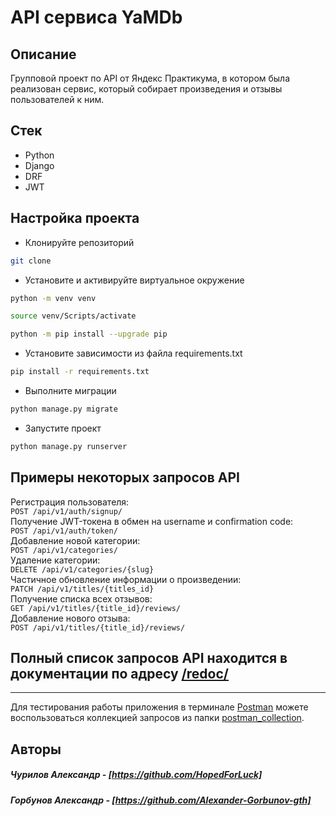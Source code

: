 # API сервиса YaMDb

## Описание

Групповой проект по API от Яндекс Практикума, в котором была реализован сервис, который собирает произведения и отзывы пользователей к ним.
  
## Стек

- Python
- Django
- DRF
- JWT

## Настройка проекта

- Клонируйте репозиторий

```bash
git clone
```

- Установите и активируйте виртуальное окружение

```bash
python -m venv venv
```

```bash
source venv/Scripts/activate
```

```bash
python -m pip install --upgrade pip
```

- Установите зависимости из файла requirements.txt

```bash
pip install -r requirements.txt
```

- Выполните миграции

```bash
python manage.py migrate
```

- Запустите проект

```bash
python manage.py runserver
```

## Примеры некоторых запросов API

Регистрация пользователя:  
``` POST /api/v1/auth/signup/ ```  
Получение JWT-токена в обмен на username и confirmation code:  
``` POST /api/v1/auth/token/ ```  
Добавление новой категории:  
``` POST /api/v1/categories/ ```  
Удаление категории:  
``` DELETE /api/v1/categories/{slug} ```  
Частичное обновление информации о произведении:  
``` PATCH /api/v1/titles/{titles_id} ```  
Получение списка всех отзывов:  
``` GET /api/v1/titles/{title_id}/reviews/ ```   
Добавление нового отзыва:  
``` POST /api/v1/titles/{title_id}/reviews/ ```    

## Полный список запросов API находится в документации по адресу [/redoc/][3]
____
Для тестирования работы приложения в терминале [Postman][1] можете воспользоваться коллекцией запросов из папки [postman_collection][2].

## Авторы

##### Чурилов Александр - [https://github.com/HopedForLuck]
##### Горбунов Александр - [https://github.com/Alexander-Gorbunov-gth]

[1]: https://www.postman.com/
[2]: ./postman_collection/
[3]: ./api_yamdb/templates/redoc.html